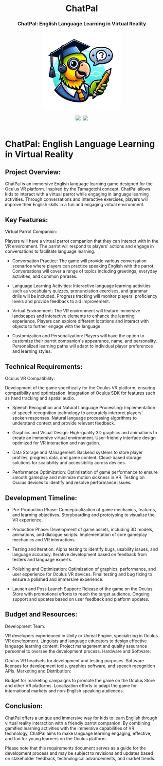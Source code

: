 
<div align="center">
  <h1 align="center"> ChatPal </h1> 
  <h3>ChatPal: English Language Learning in Virtual Reality</br></h3>
  <kbd>
  <img src="./chatpal.png" width="256px"> 
    </br></br>
  <img src="https://img.shields.io/badge/Progress-1%25-red"> <img src="https://img.shields.io/badge/Feedback-Welcome-green">
  </br></br>
  </kbd>
</div>

# ChatPal: English Language Learning in Virtual Reality

## Project Overview:
ChatPal is an immersive English language learning game designed for the Oculus VR platform. Inspired by the Tamagotchi concept, ChatPal allows kids to interact with a virtual parrot while engaging in language learning activities. Through conversations and interactive exercises, players will improve their English skills in a fun and engaging virtual environment.

## Key Features:

Virtual Parrot Companion:

Players will have a virtual parrot companion that they can interact with in the VR environment.
The parrot will respond to players' actions and engage in conversations to facilitate language learning.

- Conversation Practice:
The game will provide various conversation scenarios where players can practice speaking English with the parrot.
Conversations will cover a range of topics including greetings, everyday activities, and common phrases.

- Language Learning Activities:
Interactive language learning activities such as vocabulary quizzes, pronunciation exercises, and grammar drills will be included.
Progress tracking will monitor players' proficiency levels and provide feedback to aid improvement.

- Virtual Environment:
The VR environment will feature immersive landscapes and interactive elements to enhance the learning experience.
Players can explore different locations and interact with objects to further engage with the language.

- Customization and Personalization:
Players will have the option to customize their parrot companion's appearance, name, and personality.
Personalized learning paths will adapt to individual player preferences and learning styles.

## Technical Requirements:
Oculus VR Compatibility:

Development of the game specifically for the Oculus VR platform, ensuring compatibility and optimization.
Integration of Oculus SDK for features such as hand tracking and spatial audio.

- Speech Recognition and Natural Language Processing:
Implementation of speech recognition technology to accurately interpret players' spoken responses.
Natural language processing algorithms to understand context and provide relevant feedback.

- Graphics and Visual Design:
High-quality 3D graphics and animations to create an immersive virtual environment.
User-friendly interface design optimized for VR interaction and navigation.

- Data Storage and Management:
Backend systems to store player profiles, progress data, and game content.
Cloud-based storage solutions for scalability and accessibility across devices.

- Performance Optimization:
Optimization of game performance to ensure smooth gameplay and minimize motion sickness in VR.
Testing on Oculus devices to identify and resolve performance issues.

## Development Timeline:

- Pre-Production Phase:
Conceptualization of game mechanics, features, and learning objectives.
Storyboarding and prototyping to visualize the VR experience.

- Production Phase:
Development of game assets, including 3D models, animations, and dialogue scripts.
Implementation of core gameplay mechanics and VR interactions.

- Testing and Iteration:
Alpha testing to identify bugs, usability issues, and language accuracy.
Iterative development based on feedback from testers and language experts.

- Polishing and Optimization:
Optimization of graphics, performance, and user experience for Oculus VR devices.
Final testing and bug fixing to ensure a polished and immersive experience.

- Launch and Post-Launch Support:
Release of the game on the Oculus Store with promotional efforts to reach the target audience.
Ongoing support and updates based on user feedback and platform updates.

## Budget and Resources:

Development Team:

VR developers experienced in Unity or Unreal Engine, specializing in Oculus VR development.
Linguists and language educators to design effective language learning content.
Project management and quality assurance personnel to oversee the development process.
Hardware and Software:

Oculus VR headsets for development and testing purposes.
Software licenses for development tools, graphics software, and speech recognition APIs.
Marketing and Distribution:

Budget for marketing campaigns to promote the game on the Oculus Store and other VR platforms.
Localization efforts to adapt the game for international markets and non-English speaking audiences.

## Conclusion:
ChatPal offers a unique and immersive way for kids to learn English through virtual reality interaction with a friendly parrot companion. By combining gamified learning activities with the immersive capabilities of VR technology, ChatPal aims to make language learning engaging, effective, and fun for young learners on the Oculus platform.

Please note that this requirements document serves as a guide for the development process and may be subject to revisions and updates based on stakeholder feedback, technological advancements, and market trends.
